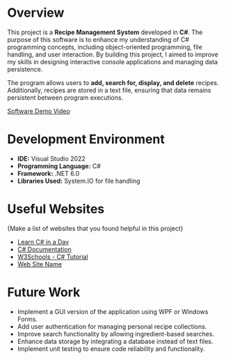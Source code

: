 # Overview

This project is a **Recipe Management System** developed in **C#**. The purpose of this software is to enhance my understanding of C# programming concepts, including object-oriented programming, file handling, and user interaction. By building this project, I aimed to improve my skills in designing interactive console applications and managing data persistence.

The program allows users to **add, search for, display, and delete** recipes. Additionally, recipes are stored in a text file, ensuring that data remains persistent between program executions.

[Software Demo Video](http://youtube.link.goes.here)

# Development Environment

- **IDE:** Visual Studio 2022
- **Programming Language:** C#
- **Framework:** .NET 6.0
- **Libraries Used:** System.IO for file handling

# Useful Websites

{Make a list of websites that you found helpful in this project}

- [Learn C# in a Day](https://jtmkpkt.net/ebookpkt/previewFile.php?id=109)
- [C# Documentation](https://learn.microsoft.com/en-us/dotnet/csharp/)
- [W3Schools - C# Tutorial](https://www.w3schools.com/cs/index.php)
- [Web Site Name](http://url.link.goes.here)

# Future Work

- Implement a GUI version of the application using WPF or Windows Forms.
- Add user authentication for managing personal recipe collections.
- Improve search functionality by allowing ingredient-based searches.
- Enhance data storage by integrating a database instead of text files.
- Implement unit testing to ensure code reliability and functionality.